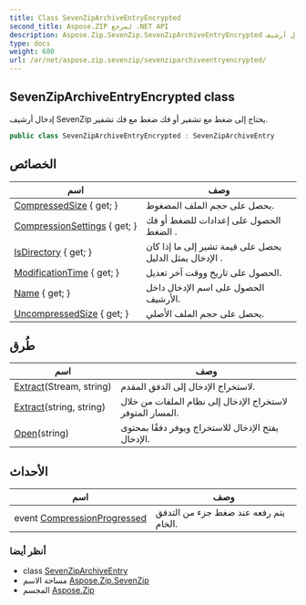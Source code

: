 ```yaml
---
title: Class SevenZipArchiveEntryEncrypted
second_title: Aspose.ZIP لمرجع .NET API
description: Aspose.Zip.SevenZip.SevenZipArchiveEntryEncrypted فصل. إدخال أرشيف SevenZip يحتاج إلى ضغط مع تشفير أو فك ضغط مع فك تشفير.
type: docs
weight: 680
url: /ar/net/aspose.zip.sevenzip/sevenziparchiveentryencrypted/
---
```

## SevenZipArchiveEntryEncrypted class

إدخال أرشيف SevenZip يحتاج إلى ضغط مع تشفير أو فك ضغط مع فك تشفير.

```csharp
public class SevenZipArchiveEntryEncrypted : SevenZipArchiveEntry
```

## الخصائص

| اسم | وصف |
| --- | --- |
| [CompressedSize](../../aspose.zip.sevenzip/sevenziparchiveentry/compressedsize/) { get; } | يحصل على حجم الملف المضغوط. |
| [CompressionSettings](../../aspose.zip.sevenzip/sevenziparchiveentry/compressionsettings/) { get; } | الحصول على إعدادات للضغط أو فك الضغط . |
| [IsDirectory](../../aspose.zip.sevenzip/sevenziparchiveentry/isdirectory/) { get; } | يحصل على قيمة تشير إلى ما إذا كان الإدخال يمثل الدليل . |
| [ModificationTime](../../aspose.zip.sevenzip/sevenziparchiveentry/modificationtime/) { get; } | الحصول على تاريخ ووقت آخر تعديل. |
| [Name](../../aspose.zip.sevenzip/sevenziparchiveentry/name/) { get; } | الحصول على اسم الإدخال داخل الأرشيف. |
| [UncompressedSize](../../aspose.zip.sevenzip/sevenziparchiveentry/uncompressedsize/) { get; } | يحصل على حجم الملف الأصلي. |

## طُرق

| اسم | وصف |
| --- | --- |
| [Extract](../../aspose.zip.sevenzip/sevenziparchiveentry/extract/)(Stream, string) | لاستخراج الإدخال إلى الدفق المقدم. |
| [Extract](../../aspose.zip.sevenzip/sevenziparchiveentry/extract/)(string, string) | لاستخراج الإدخال إلى نظام الملفات من خلال المسار المتوفر. |
| [Open](../../aspose.zip.sevenzip/sevenziparchiveentry/open/)(string) | يفتح الإدخال للاستخراج ويوفر دفقًا بمحتوى الإدخال. |

## الأحداث

| اسم | وصف |
| --- | --- |
| event [CompressionProgressed](../../aspose.zip.sevenzip/sevenziparchiveentry/compressionprogressed/) | يتم رفعه عند ضغط جزء من التدفق الخام. |

### أنظر أيضا

* class [SevenZipArchiveEntry](../sevenziparchiveentry/)
* مساحة الاسم [Aspose.Zip.SevenZip](../../aspose.zip.sevenzip/)
* المجسم [Aspose.Zip](../../)



